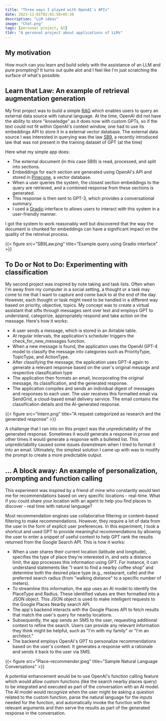 ```yaml
---
title: "Three ways I played with OpenAI's APIs"
date: 2023-11-01T02:01:58+05:30
description: "LLM ideas"
image: "Chat.png"
tags: [personal project, AI]
tldr: "A personal project about applications of LLMs"
---
```


## My motivation
How much can you learn and build solely with the assistance of an LLM and pure prompting? It turns out quite alot and I feel like I'm just scratching the surface of what's possible.

## Learn that Law: An example of retrieval augmentation generation 
My first project was to build a simple [RAG](https://stackoverflow.blog/2023/10/18/retrieval-augmented-generation-keeping-llms-relevant-and-current/) which enables users to query an external data source with natural language. At the time, OpenAI did not have the ability to store "knowledge" as it does now with custom GPTs, so if the text could not fit within OpenAI's context window, one had to use its embeddings API to store it in a external vector database. The external data source I was interested in querying was the law [SB9](https://leginfo.legislature.ca.gov/faces/billTextClient.xhtml?bill_id=202120220SB9), a recently introduced law that was not present in the training dataset of GPT (at the time)

Here what my simple app does: 
- The external document (in this case SB9) is read, processed, and split into sections. 
- Embeddings for each section are generated using OpenAI's API and stored in [Pinecone](https://www.pinecone.io/), a vector database. 
- When a user queries the system, the closest section embeddings to the query are retrieved, and a combined response from these sections is generated. 
- This response is then sent to GPT-3, which provides a conversational summary. 
- I used a [Gradio](https://www.gradio.app/) interface to allows users to interact with this system in a user-friendly manner.

I got the system to work reasonably well but discovered that the way the document is chunked for embeddings can have a significant impact on the quality of the retreival process.

{{< figure src="SB9Law.png" title="Example query using Gradio interface" >}}

## To Do or Not to Do: Experimenting with classification
My second project was inspired by note taking and task lists. Often when I'm away from my computer in a social setting, a thought or a task may come to me that I want to capture and come back to at the end of the day. However, each thought or task might need to be handled in a different way based on priority, objective, topics. My concept was to create a virtual assistant that sifts through messages sent over text and employs GPT to understand, categorize, appropriately respond and take action on the message. Here's how it works:

- A user sends a message, which is stored in an Airtable table. 
- At regular intervals, the application's scheduler triggers the check_for_new_messages function. 
- When a new message is found, the application uses the OpenAI GPT-4 model to classify the message into categories such as PriorityType, TopicType, and ActionType.
- After classifying the message, the application uses GPT-4 again to generate a relevant response based on the user's original message and respective classification type
- The application then formats an email, incorporating the original message, its classification, and the generated response. 
- The application compiles and sends an individual digest of messages and responses to each user. The user receives this formatted email via SendGrid, a cloud-based email delivery service. The email contains the classification details and the AI-generated response.

{{< figure src="Intern.png" title="A request categorized as research and the generated response" >}}

A challenge that I ran into on this project was the unpredictability of the generated response. Sometimes it would generate a response in prose and other times it would generate a response with a bulleted list. This unpredictability caused some issues downstream when I tried to format it into an email. Ultimately, the simplest solution I came up with was to modify the prompt to create a more predictable output. 

## ... A block away: An example of personalization, prompting and function calling 
This experiment was inspired by a friend of mine who constantly would text me for recommendations based on very specific locations - real-time. What if you could share your location with an agent to help you find places to discover - real time with natural language?

Most recommendation engines use collaborative filtering or content-based filtering to make recommendations. However, they require a lot of data from the user in the form of explicit user preferences. In this experiment, I took a shortcut and used GPT to provide meaningful recommendations by allowing the user to enter a snippet of useful context to help GPT rank the results returned from the Google Search API. This is how it works: 

- When a user shares their current location (latitude and longitude), specifies the type of place they're interested in, and sets a distance limit, the app processes this information using GPT. For instance, it can understand statements like "I want to find a nearby coffee shop" and determine both the desired place type (e.g., restaurant, cafe) and the preferred search radius (from "walking distance" to a specific number of meters).
- To streamline this information, the app uses an AI model to identify the PlaceType and Radius. These identified values are then formatted into a JSON object. This JSON object is used to make intelligent requests to the Google Places Nearby search API.
- The app's backend interacts with the Google Places API to fetch results that match the user's query for nearby locations.
- Subsequently, the app sends an SMS to the user, requesting additional context to refine the search. Users can provide any relevant information they think might be helpful, such as "I'm with my family" or "I'm an architect."
- The backend employs OpenAI's GPT to personalize recommendations based on the user's context. It generates a response with a rationale and sends it back to the user via SMS.

{{< figure src="Place-recommender.jpeg" title="Sample Natural Language Conversations" >}}

A potential enhancement would be to use OpenAI's function calling feature which would  allow custom functions (like the search nearby places query) to be integrated and executed as part of the conversation with an AI model. The AI model would recognize when the user might be asking a question related to the custom function, parse the natural language for the inputs needed for the function, and automatically invoke the function with the relevant arguments and then serve the results as part of the generated response in the conversation.

